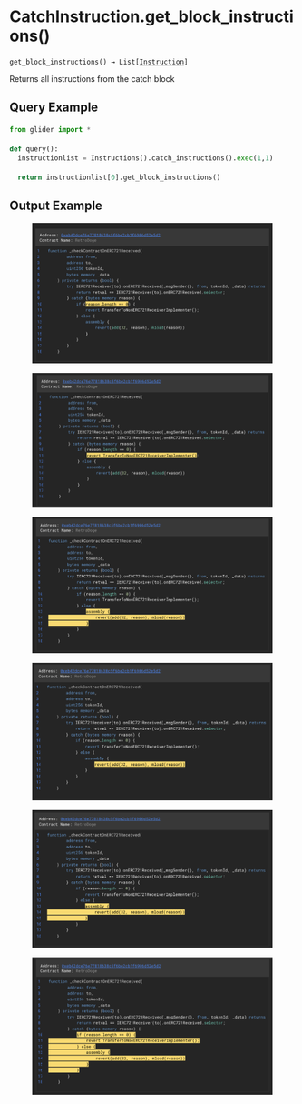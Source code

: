 # CatchInstruction.get\_block\_instructions()

`get_block_instructions() → List[`[`Instruction`](../)`]`

Returns all instructions from the catch block

## Query Example

```python
from glider import *

def query():
  instructionlist = Instructions().catch_instructions().exec(1,1)
  
  return instructionlist[0].get_block_instructions()
```

## Output Example&#x20;

<figure><img src="../../../.gitbook/assets/image (2) (1) (1) (1).png" alt=""><figcaption></figcaption></figure>

<figure><img src="../../../.gitbook/assets/image (4) (1) (1).png" alt=""><figcaption></figcaption></figure>

<figure><img src="../../../.gitbook/assets/image (6) (1) (1).png" alt=""><figcaption></figcaption></figure>

<figure><img src="../../../.gitbook/assets/image (7) (1).png" alt=""><figcaption></figcaption></figure>

<figure><img src="../../../.gitbook/assets/image (8).png" alt=""><figcaption></figcaption></figure>

<figure><img src="../../../.gitbook/assets/image (9).png" alt=""><figcaption></figcaption></figure>
